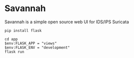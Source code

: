# Savannah
Savannah is a simple open source web UI for IDS/IPS Suricata

    pip install flask

    cd app
    $env:FLASK_APP = "views"
    $env:FLASK_ENV = "development"
    flask run
